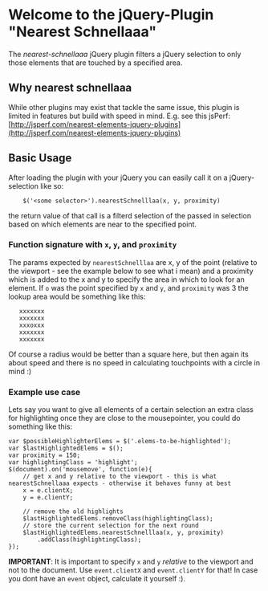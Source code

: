 # Welcome to the jQuery-Plugin "Nearest Schnellaaa"

The *nearest-schnellaaa* jQuery plugin filters a jQuery selection to only those elements that are touched by a specified area.

## Why nearest schnellaaa
While other plugins may exist that tackle the same issue, this plugin is limited in features but build with speed in mind.
E.g. see this jsPerf: [http://jsperf.com/nearest-elements-jquery-plugins](http://jsperf.com/nearest-elements-jquery-plugins)

## Basic Usage
After loading the plugin with your jQuery you can easily call it on a jQuery-selection like so:
```
    $('<some selector>').nearestSchnelllaa(x, y, proximity)
```
the return value of that call is a filterd selection of the passed in selection based on which elements are near to the specified point.

### Function signature with `x`, `y`, and `proximity`
The params expected by `nearestSchnelllaa` are x, y of the point (relative to the viewport - see the example below to see what i mean) and a proximity which is added to the x and y to specify the area in which to look for an element.
If `o` was the point specified by `x` and `y`, and `proximity` was 3 the lookup area would be something like this:

       xxxxxxx 
       xxxxxxx 
       xxxoxxx 
       xxxxxxx 
       xxxxxxx 

Of course a radius would be better than a square here, but then again its about speed and there is no speed in calculating touchpoints with a circle in mind :)

### Example use case
Lets say you want to give all elements of a certain selection an extra class for highlighting once they are close to the mousepointer, you could do something like this:
	
    var $possibleHighlighterElems = $('.elems-to-be-highlighted');
    var $lastHighlightedElems = $();
    var proximity = 150;
    var highlightingClass = 'highlight';
    $(document).on('mousemove', function(e){
        // get x and y relative to the viewport - this is what nearestSchnellaaa expects - otherwise it behaves funny at best
        x = e.clientX;
        y = e.clientY;

        // remove the old highlights
        $lastHighlightedElems.removeClass(highlightingClass);
        // store the current selection for the next round
        $lastHighlightedElems.nearestSchnelllaa(x, y, proximity)
            .addClass(highlightingClass);
    });


**IMPORTANT**: It is important to specify `x` and `y` *relative* to the viewport and not to the document. Use `event.clientX` and `event.clientY` for that!
In case you dont have an `event` object, calculate it yourself :).
